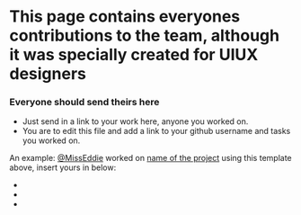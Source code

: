 # This page contains everyones contributions to the team, although it was specially created for UIUX designers
### Everyone should send theirs here

- Just send in a link to your work here, anyone you worked on.
- You are to edit this file and add a link to your github username and tasks you worked on.

An example:
[@MissEddie](https://www.github.com/MissEddie) worked on [name of the project](link-to-the-project)
using this template above, insert yours in below:

-
-
-